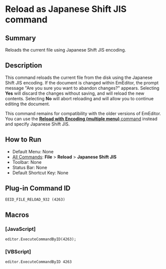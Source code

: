 # Reload as Japanese Shift JIS command

## Summary

Reloads the current file using Japanese Shift JIS encoding.

## Description

This command reloads the current file from the disk using the Japanese
Shift JIS encoding. If the document is changed within EmEditor, the prompt message
"Are you sure you want to abandon changes?" appears. Selecting **Yes**
will discard the changes without saving, and will reload the new contents.
Selecting **No** will abort reloading and will allow you to continue
editing the document.

This command remains for compatibility with the older versions of
EmEditor. You can use the [**Reload with** **Encoding (multiple menu)** command](file_reload_defined) instead and specify Japanese Shift
JIS.

## How to Run

- Default Menu: None
- [All Commands](../tools/all_commands): **File** \> **Reload**
\> **Japanese Shift JIS**
- Toolbar: None
- Status Bar: None
- Default Shortcut Key: None

## Plug-in Command ID

```
EEID_FILE_RELOAD_932 (4263)
```

## Macros

### \[JavaScript\]

```
editor.ExecuteCommandByID(4263);
```

### \[VBScript\]

```
editor.ExecuteCommandByID 4263
```
